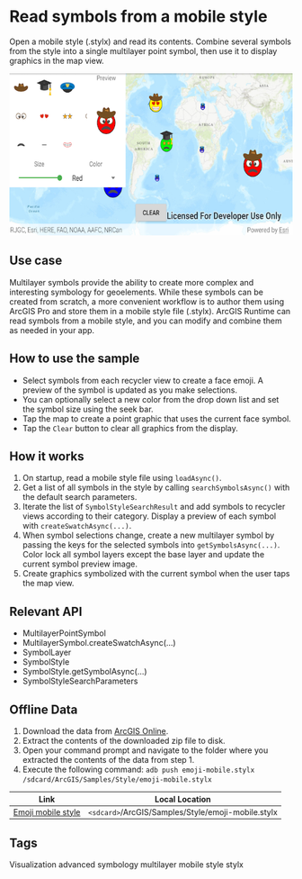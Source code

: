# Read symbols from a mobile style

Open a mobile style (.stylx) and read its contents. Combine several 
symbols from the style into a single multilayer point symbol, then use
it to display graphics in the map view.

![Read symbols from a mobile style App](read-symbols-mobile-style-file.png)

## Use case

Multilayer symbols provide the ability to create more complex and
interesting symbology for geoelements. While these symbols can be
created from scratch, a more convenient workflow is to author them using
ArcGIS Pro and store them in a mobile style file (.stylx). ArcGIS
Runtime can read symbols from a mobile style, and you can modify and
combine them as needed in your app.

## How to use the sample

* Select symbols from each recycler view to create a face emoji. A
  preview of the symbol is updated as you make selections.
* You can optionally select a new color from the drop down list and set
  the symbol size using the seek bar.
* Tap the map to create a point graphic that uses the current face symbol.
* Tap the `Clear` button to clear all graphics from the display.

## How it works

1. On startup, read a mobile style file using `loadAsync()`. 
2. Get a list of all symbols in the style by calling
   `searchSymbolsAsync()` with the default search parameters.
3. Iterate the list of `SymbolStyleSearchResult` and add symbols to
   recycler views according to their category. Display a preview of each
   symbol with `createSwatchAsync(...)`.
4. When symbol selections change, create a new multilayer symbol by
   passing the keys for the selected symbols into
   `getSymbolsAsync(...)`. Color lock all symbol layers except the base
   layer and update the current symbol preview image.
5. Create graphics symbolized with the current symbol when the user taps
   the map view.

## Relevant API

* MultilayerPointSymbol
* MultilayerSymbol.createSwatchAsync(...)
* SymbolLayer
* SymbolStyle
* SymbolStyle.getSymbolAsync(...)
* SymbolStyleSearchParameters

## Offline Data
1. Download the data from [ArcGIS Online](hhttps://arcgisruntime.maps.arcgis.com/home/item.html?id=1bd036f221f54a99abc9e46ff3511cbf).
1. Extract the contents of the downloaded zip file to disk.
1. Open your command prompt and navigate to the folder where you extracted the contents of the data from step 1.
4. Execute the following command: `adb push emoji-mobile.stylx
   /sdcard/ArcGIS/Samples/Style/emoji-mobile.stylx`

Link | Local Location
---------|-------|
|[Emoji mobile style](https://arcgisruntime.maps.arcgis.com/home/item.html?id=1bd036f221f54a99abc9e46ff3511cbf)| `<sdcard>`/ArcGIS/Samples/Style/emoji-mobile.stylx |

## Tags
Visualization 
advanced symbology 
multilayer 
mobile style 
stylx
